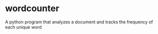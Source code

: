 # wordcounter
A python program that analyzes a document and tracks the frequency of each unique word
